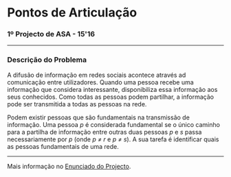 # Pontos de Articulação
### 1º Projecto de ASA - 15'16

---

### Descrição do Problema

A difusão de informação em redes sociais acontece através ad comunicação entre
utilizadores. Quando uma pessoa recebe uma informação que considera
interessante, disponibiliza essa informação aos seus conhecidos. Como todas as
pessoas podem partilhar, a informação pode ser transmitida a todas as pessoas na
rede.

Podem existir pessoas que são fundamentais na transmissão de informação. Uma
pessoa *p* é considerada fundamental se o único caminho para a partilha de
informação entre outras duas pessoas *p* e *s* passa necessariamente por *p*
(onde *p ≠ r* e *p ≠ s*). A sua tarefa é identificar quais as pessoas
fundamentais de uma rede.

---

Mais informação no [Enunciado do Projecto][1].

[1]: Enunciado_ASA1516-01.pdf "1º Projecto de ASA - 2015'16"
